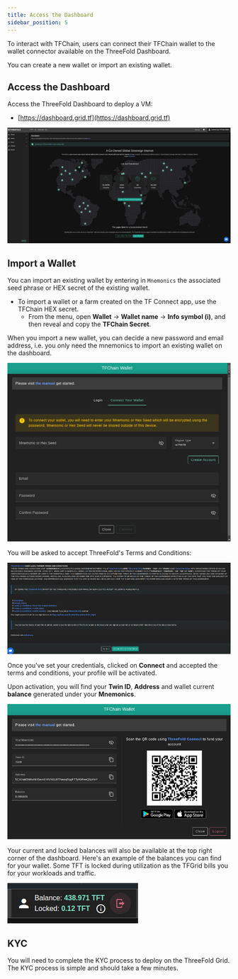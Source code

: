 ```yaml
---
title: Access the Dashboard
sidebar_position: 5
---
```


To interact with TFChain, users can connect their TFChain wallet to the wallet connector available on the ThreeFold Dashboard.

You can create a new wallet or import an existing wallet.

## Access the Dashboard

Access the ThreeFold Dashboard to deploy a VM:

- [https://dashboard.grid.tf](https://dashboard.grid.tf)

![](./img/profile_manager1.png)


## Import a Wallet

You can import an existing wallet by entering in `Mnemonics` the associated seed phrase or HEX secret of the existing wallet.

- To import a wallet or a farm created on the TF Connect app, use the TFChain HEX secret.
  - From the menu, open **Wallet** -> **Wallet name** -> **Info symbol (i)**, and then reveal and copy the **TFChain Secret**.

When you import a new wallet, you can decide a new password and email address, i.e. you only need the mnemonics to import an existing wallet on the dashboard.

![](./img/dashboard_walletconnector_window.png)

You will be asked to accept ThreeFold's Terms and Conditions:

![](./img/dashboard_terms_conditions.png)

Once you've set your credentials, clicked on **Connect** and accepted the terms and conditions, your profile will be activated. 

Upon activation, you will find your **Twin ID**, **Address** and wallet current **balance** generated under your **Mnemonics**. 

![](./img/dashboard_walletconnector_info.png)

Your current and locked balances will also be available at the top right corner of the dashboard. Here's an example of the balances you can find for your wallet. Some TFT is locked during utilization as the TFGrid bills you for your workloads and traffic.

![](./img/dashboard_balances.png)

## KYC

You will need to complete the KYC process to deploy on the ThreeFold Grid. The KYC process is simple and should take a few minutes.